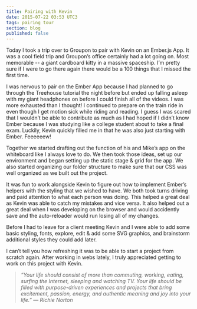 ```yaml
---
title: Pairing with Kevin
date: 2015-07-22 03:53 UTC3
tags: pairing tour
section: blog
published: false
---
```


Today I took a trip over to Groupon to pair with Kevin on an Ember.js App. It was a cool field trip and Groupon’s office certainly had a lot going on. Most memorable -- a giant cardboard kitty in a massive spaceship. I’m pretty sure if I were to go there again there would be a 100 things that I missed the first time.

I was nervous to pair on the Ember App because I had planned to go through the Treehouse tutorial the night before but ended up falling asleep with my giant headphones on before I could finish all of the videos. I was more exhausted than I thought! I continued to prepare on the train ride in even though I get motion sick while riding and reading. I guess I was scared that I wouldn’t be able to contribute as much as I had hoped if I didn’t know Ember because I was studying like a college student about to take a final exam. Luckily, Kevin quickly filled me in that he was also just starting with Ember. Feeeeeew!

Together we started drafting out the function of his and Mike’s app on the whiteboard like I always love to do. We then took those ideas, set up our environment and began setting up the static stage & grid for the app. We also started organizing our folder structure to make sure that our CSS was well organized as we built out the project.

It was fun to work alongside Kevin to figure out how to implement Ember’s helpers with the styling that we wished to have. We both took turns driving and paid attention to what each person was doing. This helped a great deal as Kevin was able to catch my mistakes and vice versa. It also helped out a great deal when I was developing on the browser and would accidently save and the auto-reloader would run losing all of my changes.

Before I had to leave for a client meeting Kevin and I were able to add some basic styling, fonts, explore, edit & add some SVG graphics, and brainstorm additional styles they could add later.

I can’t tell you how refreshing it was to be able to start a project from scratch again. After working in webs lately, I truly appreciated getting to work on this project with Kevin.


>*“Your life should consist of more than commuting, working, eating, surfing the Internet, sleeping and watching TV. Your life should be filled with purpose-driven experiences and projects that bring excitement, passion, energy, and authentic meaning and joy into your life.”
― Richie Norton*
